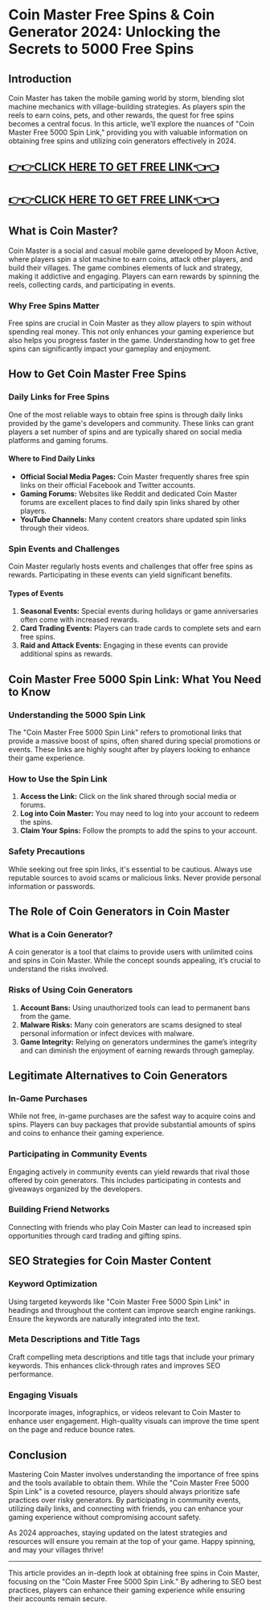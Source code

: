 # Coin Master Free Spins & Coin Generator 2024: Unlocking the Secrets to 5000 Free Spins

## Introduction

Coin Master has taken the mobile gaming world by storm, blending slot machine mechanics with village-building strategies. As players spin the reels to earn coins, pets, and other rewards, the quest for free spins becomes a central focus. In this article, we’ll explore the nuances of "Coin Master Free 5000 Spin Link," providing you with valuable information on obtaining free spins and utilizing coin generators effectively in 2024.

[👉👉CLICK HERE TO GET FREE LINK👈👈](https://todaylink.site/CoinsLink/)
--
[👉👉CLICK HERE TO GET FREE LINK👈👈](https://todaylink.site/CoinsLink/)
--
## What is Coin Master?

Coin Master is a social and casual mobile game developed by Moon Active, where players spin a slot machine to earn coins, attack other players, and build their villages. The game combines elements of luck and strategy, making it addictive and engaging. Players can earn rewards by spinning the reels, collecting cards, and participating in events.

### Why Free Spins Matter

Free spins are crucial in Coin Master as they allow players to spin without spending real money. This not only enhances your gaming experience but also helps you progress faster in the game. Understanding how to get free spins can significantly impact your gameplay and enjoyment.

## How to Get Coin Master Free Spins

### Daily Links for Free Spins

One of the most reliable ways to obtain free spins is through daily links provided by the game's developers and community. These links can grant players a set number of spins and are typically shared on social media platforms and gaming forums.

#### Where to Find Daily Links

- **Official Social Media Pages:** Coin Master frequently shares free spin links on their official Facebook and Twitter accounts.
- **Gaming Forums:** Websites like Reddit and dedicated Coin Master forums are excellent places to find daily spin links shared by other players.
- **YouTube Channels:** Many content creators share updated spin links through their videos.

### Spin Events and Challenges

Coin Master regularly hosts events and challenges that offer free spins as rewards. Participating in these events can yield significant benefits.

#### Types of Events

1. **Seasonal Events:** Special events during holidays or game anniversaries often come with increased rewards.
2. **Card Trading Events:** Players can trade cards to complete sets and earn free spins.
3. **Raid and Attack Events:** Engaging in these events can provide additional spins as rewards.

## Coin Master Free 5000 Spin Link: What You Need to Know

### Understanding the 5000 Spin Link

The "Coin Master Free 5000 Spin Link" refers to promotional links that provide a massive boost of spins, often shared during special promotions or events. These links are highly sought after by players looking to enhance their game experience.

### How to Use the Spin Link

1. **Access the Link:** Click on the link shared through social media or forums.
2. **Log into Coin Master:** You may need to log into your account to redeem the spins.
3. **Claim Your Spins:** Follow the prompts to add the spins to your account.

### Safety Precautions

While seeking out free spin links, it's essential to be cautious. Always use reputable sources to avoid scams or malicious links. Never provide personal information or passwords.

## The Role of Coin Generators in Coin Master

### What is a Coin Generator?

A coin generator is a tool that claims to provide users with unlimited coins and spins in Coin Master. While the concept sounds appealing, it’s crucial to understand the risks involved.

### Risks of Using Coin Generators

1. **Account Bans:** Using unauthorized tools can lead to permanent bans from the game.
2. **Malware Risks:** Many coin generators are scams designed to steal personal information or infect devices with malware.
3. **Game Integrity:** Relying on generators undermines the game’s integrity and can diminish the enjoyment of earning rewards through gameplay.

## Legitimate Alternatives to Coin Generators

### In-Game Purchases

While not free, in-game purchases are the safest way to acquire coins and spins. Players can buy packages that provide substantial amounts of spins and coins to enhance their gaming experience.

### Participating in Community Events

Engaging actively in community events can yield rewards that rival those offered by coin generators. This includes participating in contests and giveaways organized by the developers.

### Building Friend Networks

Connecting with friends who play Coin Master can lead to increased spin opportunities through card trading and gifting spins.

## SEO Strategies for Coin Master Content

### Keyword Optimization

Using targeted keywords like "Coin Master Free 5000 Spin Link" in headings and throughout the content can improve search engine rankings. Ensure the keywords are naturally integrated into the text.

### Meta Descriptions and Title Tags

Craft compelling meta descriptions and title tags that include your primary keywords. This enhances click-through rates and improves SEO performance.

### Engaging Visuals

Incorporate images, infographics, or videos relevant to Coin Master to enhance user engagement. High-quality visuals can improve the time spent on the page and reduce bounce rates.

## Conclusion

Mastering Coin Master involves understanding the importance of free spins and the tools available to obtain them. While the "Coin Master Free 5000 Spin Link" is a coveted resource, players should always prioritize safe practices over risky generators. By participating in community events, utilizing daily links, and connecting with friends, you can enhance your gaming experience without compromising account safety.

As 2024 approaches, staying updated on the latest strategies and resources will ensure you remain at the top of your game. Happy spinning, and may your villages thrive!

---

This article provides an in-depth look at obtaining free spins in Coin Master, focusing on the "Coin Master Free 5000 Spin Link." By adhering to SEO best practices, players can enhance their gaming experience while ensuring their accounts remain secure.
